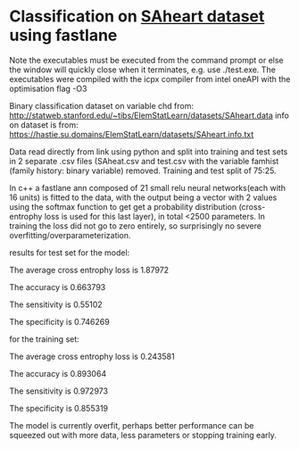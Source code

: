 # Classification on [SAheart dataset](https://hastie.su.domains/ElemStatLearn/datasets/) using fastlane
Note the executables must be executed from the command prompt or else the window will quickly close when it terminates, e.g. use ./test.exe.
The executables were compiled with the icpx compiler from intel oneAPI with the optimisation flag -O3

Binary classification dataset on variable chd from: http://statweb.stanford.edu/~tibs/ElemStatLearn/datasets/SAheart.data
info on dataset is from: https://hastie.su.domains/ElemStatLearn/datasets/SAheart.info.txt

Data read directly from link using python and split into training and test sets in 2 separate .csv files (SAheat.csv and test.csv with the variable famhist (family history: binary variable) removed. Training and test split of 75:25.

In c++ a fastlane ann composed of 21 small relu neural networks(each with 16 units) is fitted to the data, with the output being a vector with 2 values using the softmax function to get get a probability distribution (cross-entrophy loss is used for this last layer), in total <2500 parameters. In training the loss did not go to zero entirely, so surprisingly no severe overfitting/overparameterization.

results for test set for the model: 

The average cross entrophy loss is 1.87972

The accuracy is 0.663793

The sensitivity is 0.55102

The specificity is 0.746269

for the training set:

The average cross entrophy loss is 0.243581

The accuracy is 0.893064

The sensitivity is 0.972973

The specificity is 0.855319

The model is currently overfit, perhaps better performance can be squeezed out with more data, less parameters or stopping training early.
